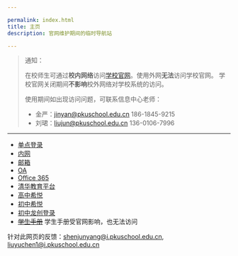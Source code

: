 ```yaml
---

permalink: index.html
title: 主页
description: 官网维护期间的临时导航站

---
```


> 通知：
>
> 在校师生可通过**校内网络**访问[学校官网](http://www.pkuschool.edu.cn/)。使用外网**无法**访问学校官网。
> 学校官网关闭期间**不影响**校外网络对学校系统的访问。
>
> 使用期间如出现访问问题，可联系信息中心老师：
>
> - 金严：<jinyan@pkuschool.edu.cn> 186-1845-9215
> - 刘珺：<liujun@pkuschool.edu.cn> 136-0106-7996

---

- [单点登录](http://bdfz-cas.pkuschool.edu.cn/)
- [内网](http://portal.pkuschool.edu.cn/)
- [邮箱](http://mail.pkuschool.edu.cn)
- [OA](http://oa.pkuschool.edu.cn/)
- [Office 365](https://portal.office.com)
- [清华教育平台](http://course.pkuschool.edu.cn/)
- [高中希悦](http://bdfz.seiue.com)
- [初中希悦](https://passport.seiue.com/login?school_id=62&chosen=1&force=1)
- [初中龙创登录](http://cms.pkuschool.edu.cn/cz/)
- ~~[学生手册](http://www.pkuschool.edu.cn/shouce/xiaoli_01.html)~~ 学生手册受官网影响，也无法访问

		
针对此网页的反馈：<shenjunyang@i.pkuschool.edu.cn>, <liuyuchen1@i.pkuschool.edu.cn>
